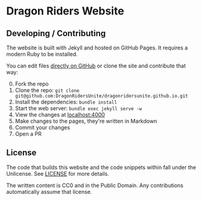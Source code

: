 # Dragon Riders Website

## Developing / Contributing

The website is built with Jekyll and hosted on GitHub Pages. It requires a modern Ruby to be installed.

You can edit files [directly on GitHub](https://github.com/DragonRidersUnite/dragonridersunite.github.io) or clone the site and contribute that way:

0. Fork the repo
1. Clone the repo: `git clone git@github.com:DragonRidersUnite/dragonridersunite.github.io.git`
2. Install the dependencies: `bundle install`
3. Start the web server: `bundle exec jekyll serve -w`
4. View the changes at [localhost:4000](http://localhost:4000)
5. Make changes to the pages, they're written in Markdown
6. Commit your changes
7. Open a PR

## License

The code that builds this website and the code snippets within fall under the Unlicense. See [LICENSE](https://github.com/DragonRidersUnite/dragonridersunite.github.io/blob/main/LICENSE) for more details.

The written content is CC0 and in the Public Domain. Any contributions automatically assume that license.
